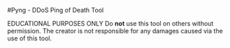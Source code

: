 
#Pyng - DDoS Ping of Death Tool

EDUCATIONAL PURPOSES ONLY
Do **not** use this tool on others without permission. The creator is not responsible for any damages caused via the use of this tool.
